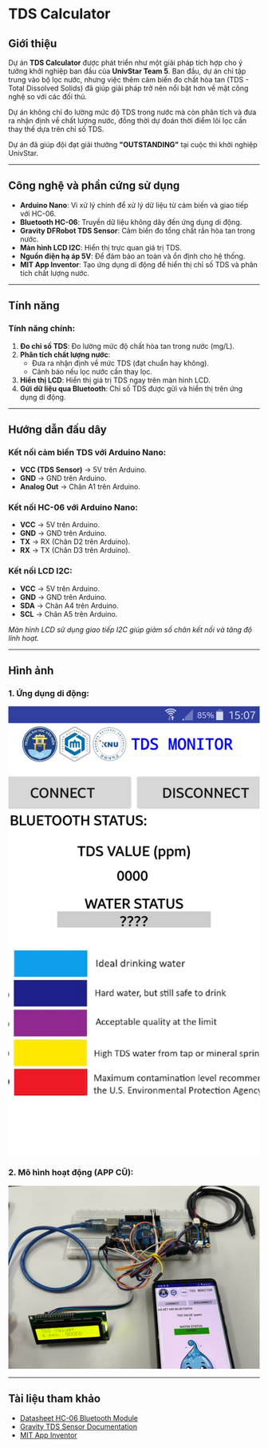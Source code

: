 
# TDS Calculator

## Giới thiệu
Dự án **TDS Calculator** được phát triển như một giải pháp tích hợp cho ý tưởng khởi nghiệp ban đầu của **UnivStar Team 5**. Ban đầu, dự án chỉ tập trung vào bộ lọc nước, nhưng việc thêm cảm biến đo chất hòa tan (TDS - Total Dissolved Solids) đã giúp giải pháp trở nên nổi bật hơn về mặt công nghệ so với các đối thủ.

Dự án không chỉ đo lường mức độ TDS trong nước mà còn phân tích và đưa ra nhận định về chất lượng nước, đồng thời dự đoán thời điểm lõi lọc cần thay thế dựa trên chỉ số TDS. 

Dự án đã giúp đội đạt giải thưởng **"OUTSTANDING"** tại cuộc thi khởi nghiệp UnivStar.

---

## Công nghệ và phần cứng sử dụng
- **Arduino Nano**: Vi xử lý chính để xử lý dữ liệu từ cảm biến và giao tiếp với HC-06.
- **Bluetooth HC-06**: Truyền dữ liệu không dây đến ứng dụng di động.
- **Gravity DFRobot TDS Sensor**: Cảm biến đo tổng chất rắn hòa tan trong nước.
- **Màn hình LCD I2C**: Hiển thị trực quan giá trị TDS.
- **Nguồn điện hạ áp 5V**: Để đảm bảo an toàn và ổn định cho hệ thống.
- **MIT App Inventor**: Tạo ứng dụng di động để hiển thị chỉ số TDS và phân tích chất lượng nước.

---

## Tính năng
### Tính năng chính:
1. **Đo chỉ số TDS**: Đo lường mức độ chất hòa tan trong nước (mg/L).
2. **Phân tích chất lượng nước**:
   - Đưa ra nhận định về mức TDS (đạt chuẩn hay không).
   - Cảnh báo nếu lọc nước cần thay lọc.
3. **Hiển thị LCD**: Hiển thị giá trị TDS ngay trên màn hình LCD.
4. **Gửi dữ liệu qua Bluetooth**: Chỉ số TDS được gửi và hiển thị trên ứng dụng di động.

---

## Hướng dẫn đấu dây
### Kết nối cảm biến TDS với Arduino Nano:
- **VCC (TDS Sensor)** → 5V trên Arduino.
- **GND** → GND trên Arduino.
- **Analog Out** → Chân A1 trên Arduino.

### Kết nối HC-06 với Arduino Nano:
- **VCC** → 5V trên Arduino.
- **GND** → GND trên Arduino.
- **TX** → RX (Chân D2 trên Arduino).
- **RX** → TX (Chân D3 trên Arduino).

### Kết nối LCD I2C:
- **VCC** → 5V trên Arduino.
- **GND** → GND trên Arduino.
- **SDA** → Chân A4 trên Arduino.
- **SCL** → Chân A5 trên Arduino.

*Màn hình LCD sử dụng giao tiếp I2C giúp giảm số chân kết nối và tăng độ linh hoạt.*

---

## Hình ảnh
### 1. Ứng dụng di động:
![Ứng dụng MIT App Inventor](tds_app.jpg)

### 2. Mô hình hoạt động (APP CŨ):
![Cảm biến TDS và LCD](tds.png)


---

## Tài liệu tham khảo
- [Datasheet HC-06 Bluetooth Module](https://example.com/hc-06-datasheet)
- [Gravity TDS Sensor Documentation](https://www.dfrobot.com/product-1123.html)
- [MIT App Inventor](https://appinventor.mit.edu)
